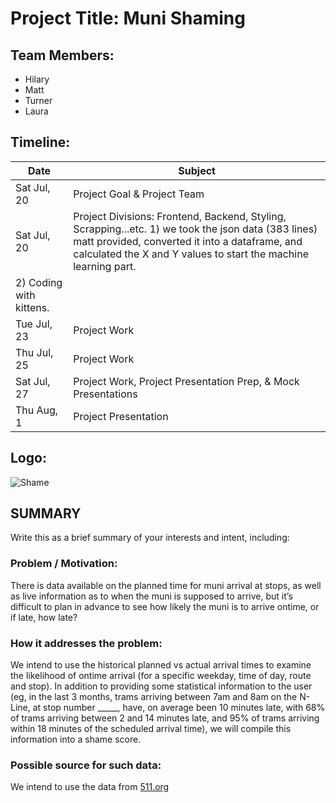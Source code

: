 # Project Title:     Muni Shaming
## Team Members: 
* Hilary
* Matt
* Turner
* Laura

## Timeline:
| Date | Subject |
|--|--|
| Sat Jul, 20 | Project Goal & Project Team |
| Sat Jul, 20 | Project Divisions: Frontend, Backend, Styling, Scrapping...etc. 1) we took the json data (383 lines) matt provided, converted it into a dataframe, and calculated the X and Y values to start the machine learning part. 
2) Coding with kittens. |
| Tue Jul, 23 | Project Work |
| Thu Jul, 25 | Project Work |
| Sat Jul, 27 | Project Work, Project Presentation Prep, & Mock Presentations |
| Thu Aug, 1 | Project Presentation |


## Logo:
![Shame](http://static1.squarespace.com/static/5913cd88197aeab3e24218d7/5a6d0b4241920260cc97d00d/5d03edb17460cd00011d8d8b/1561741688156/Shame.png?format=400w)

    
## SUMMARY
Write this as a brief summary of your interests and intent, including:  
### Problem / Motivation:  
There is data available on the planned time for muni arrival at stops, as well as live information as to when the muni is supposed to arrive, but it’s difficult to plan in advance to see how likely the muni is to arrive ontime, or if late, how late?
### How it addresses the problem:
We intend to use the historical planned vs actual arrival times to examine the likelihood of ontime arrival (for a specific weekday, time of day, route and stop). In addition to providing some statistical information to the user (eg, in the last 3 months, trams arriving between 7am and 8am on the N-Line, at stop number _____, have, on average been 10 minutes late, with 68% of trams arriving between 2 and 14 minutes late, and 95% of trams arriving within 18 minutes of the scheduled arrival time), we will compile this information into a shame score.
### Possible source for such data:  
We intend to use the data from [511.org](http://511.org/)
     
    
<!--stackedit_data:
eyJoaXN0b3J5IjpbLTE4ODA3NDAzNTddfQ==
-->